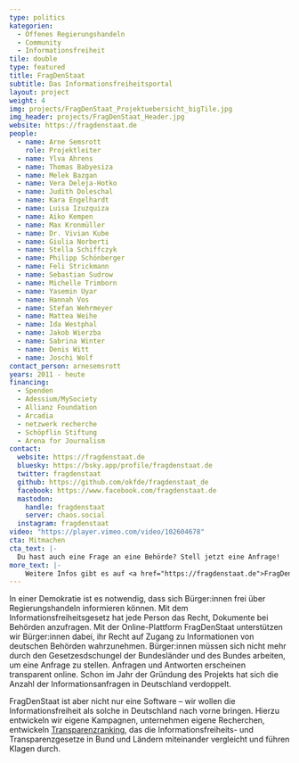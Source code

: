 ```yaml
---
type: politics
kategorien:
  - Offenes Regierungshandeln
  - Community
  - Informationsfreiheit
tile: double
type: featured
title: FragDenStaat
subtitle: Das Informationsfreiheitsportal
layout: project
weight: 4
img: projects/FragDenStaat_Projektuebersicht_bigTile.jpg
img_header: projects/FragDenStaat_Header.jpg
website: https://fragdenstaat.de
people:
  - name: Arne Semsrott
    role: Projektleiter
  - name: Ylva Ahrens
  - name: Thomas Babyesiza
  - name: Melek Bazgan
  - name: Vera Deleja-Hotko
  - name: Judith Doleschal
  - name: Kara Engelhardt
  - name: Luisa Izuzquiza
  - name: Aiko Kempen
  - name: Max Kronmüller
  - name: Dr. Vivian Kube
  - name: Giulia Norberti
  - name: Stella Schiffczyk
  - name: Philipp Schönberger
  - name: Feli Strickmann
  - name: Sebastian Sudrow
  - name: Michelle Trimborn
  - name: Yasemin Uyar
  - name: Hannah Vos
  - name: Stefan Wehrmeyer
  - name: Mattea Weihe
  - name: Ida Westphal
  - name: Jakob Wierzba
  - name: Sabrina Winter
  - name: Denis Witt
  - name: Joschi Wolf
contact_person: arnesemsrott
years: 2011 - heute
financing:
  - Spenden
  - Adessium/MySociety
  - Allianz Foundation
  - Arcadia
  - netzwerk recherche
  - Schöpflin Stiftung
  - Arena for Journalism
contact:
  website: https://fragdenstaat.de
  bluesky: https://bsky.app/profile/fragdenstaat.de
  twitter: fragdenstaat
  github: https://github.com/okfde/fragdenstaat_de
  facebook: https://www.facebook.com/fragdenstaat.de
  mastodon:
    handle: fragdenstaat
    server: chaos.social
  instagram: fragdenstaat
video: "https://player.vimeo.com/video/102604678"
cta: Mitmachen
cta_text: |-
  Du hast auch eine Frage an eine Behörde? Stell jetzt eine Anfrage!
more_text: |-
    Weitere Infos gibt es auf <a href="https://fragdenstaat.de">FragDenStaat.de</a>.
---
```


In einer Demokratie ist es notwendig, dass sich Bürger:innen frei über Regierungshandeln informieren können. Mit dem Informationsfreiheitsgesetz hat jede Person das Recht, Dokumente bei Behörden anzufragen. Mit der Online-Plattform FragDenStaat unterstützen wir Bürger:innen dabei, ihr Recht auf Zugang zu Informationen von deutschen Behörden wahrzunehmen. Bürger:innen müssen sich nicht mehr durch den Gesetzesdschungel der Bundesländer und des Bundes arbeiten, um eine Anfrage zu stellen. Anfragen und Antworten erscheinen transparent online. Schon im Jahr der Gründung des Projekts hat sich die Anzahl der Informationsanfragen in Deutschland verdoppelt. 

FragDenStaat ist aber nicht nur eine Software – wir wollen die Informationsfreiheit als solche in Deutschland nach vorne bringen. Hierzu entwickeln wir eigene Kampagnen, unternehmen eigene Recherchen, entwickeln [Transparenzranking]( /projekte/transparenzranking/), das die Informationsfreiheits- und Transparenzgesetze in Bund und Ländern miteinander vergleicht und führen Klagen durch.
